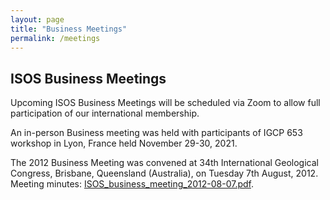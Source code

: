 ```yaml
---
layout: page
title: "Business Meetings"
permalink: /meetings
---
```

## ISOS Business Meetings

Upcoming ISOS Business Meetings will be scheduled via Zoom to allow full participation of our international membership. 

An in-person Business meeting was held with participants of IGCP 653 workshop in Lyon, France held November 29-30, 2021. 

The 2012 Business Meeting was convened at 34th International Geological Congress, Brisbane, Queensland (Australia), on Tuesday 7th August, 2012.
Meeting minutes: [ISOS_business_meeting_2012-08-07.pdf](files/ISOS_business_meeting_2012-08-07.pdf).
